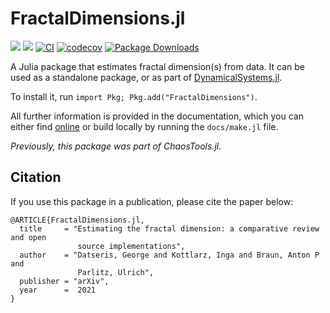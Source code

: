 # FractalDimensions.jl

[![](https://img.shields.io/badge/docs-stable-blue.svg)](https://JuliaDynamics.github.io/FractalDimension.jl/stable)
[![](https://img.shields.io/badge/DOI-10.1177/00375497211068820-purple)](https://journals.sagepub.com/doi/10.1177/00375497211068820)
[![CI](https://github.com/JuliaDynamics/FractalDimension.jl/workflows/CI/badge.svg)](https://github.com/JuliaDynamics/FractalDimension.jl/actions?query=workflow%3ACI)
[![codecov](https://codecov.io/gh/JuliaDynamics/FractalDimension.jl/branch/main/graph/badge.svg)](https://codecov.io/gh/JuliaDynamics/FractalDimension.jl)
[![Package Downloads](https://shields.io/endpoint?url=https://pkgs.genieframework.com/api/v1/badge/FractalDimension)](https://pkgs.genieframework.com?packages=FractalDimension)

A Julia package that estimates fractal dimension(s) from data.
It can be used as a standalone package, or as part of
[DynamicalSystems.jl](https://juliadynamics.github.io/DynamicalSystems.jl/dev/).

To install it, run `import Pkg; Pkg.add("FractalDimensions")`.

All further information is provided in the documentation, which you can either find [online](https://juliadynamics.github.io/FractalDimensions.jl/dev/) or build locally by running the `docs/make.jl` file.

_Previously, this package was part of ChaosTools.jl._


## Citation

If you use this package in a publication, please cite the paper below:
```
@ARTICLE{FractalDimensions.jl,
  title     = "Estimating the fractal dimension: a comparative review and open
               source implementations",
  author    = "Datseris, George and Kottlarz, Inga and Braun, Anton P and
               Parlitz, Ulrich",
  publisher = "arXiv",
  year      =  2021
}
```